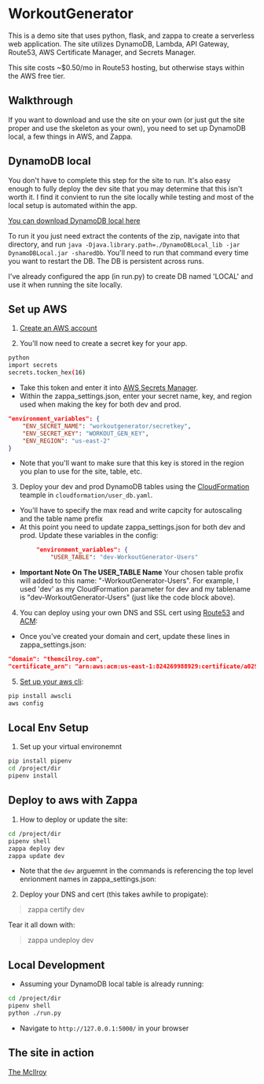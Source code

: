 # WorkoutGenerator

This is a demo site that uses python, flask, and zappa to create a serverless web application. The site utilizes DynamoDB, Lambda, API Gateway, Route53, AWS Certificate Manager, and Secrets Manager.

This site costs ~$0.50/mo in Route53 hosting, but otherwise stays within the AWS free tier.

## Walkthrough

If you want to download and use the site on your own (or just gut the site proper and use the skeleton as your own), you need to set up DynamoDB local, a few things in AWS, and Zappa.

## DynamoDB local

You don't have to complete this step for the site to run. It's also easy enough to fully deploy the dev site that you may determine that this isn't worth it. I find it convient to run the site locally while testing and most of the local setup is automated within the app.

[You can download DynamoDB local here](https://docs.aws.amazon.com/amazondynamodb/latest/developerguide/DynamoDBLocal.DownloadingAndRunning.html)

To run it you just need extract the contents of the zip, navigate into that directory, and run `java -Djava.library.path=./DynamoDBLocal_lib -jar DynamoDBLocal.jar -sharedDb`. You'll need to run that command every time you want to restart the DB. The DB is persistent across runs.

I've already configured the app (in run.py) to create DB named 'LOCAL' and use it when running the site locally.

## Set up AWS

1. [Create an AWS account](https://aws.amazon.com/premiumsupport/knowledge-center/create-and-activate-aws-account/)

2. You'll now need to create a secret key for your app.

```bash
python
import secrets
secrets.tocken_hex(16)
```

- Take this token and enter it into [AWS Secrets Manager](https://docs.aws.amazon.com/secretsmanager/latest/userguide/tutorials_basic.html).
- Within the zappa_settings.json, enter your secret name, key, and region used when making the key for both dev and prod.

```json
"environment_variables": {
    "ENV_SECRET_NAME": "workoutgenerator/secretkey",
    "ENV_SECRET_KEY": "WORKOUT_GEN_KEY",
    "ENV_REGION": "us-east-2"
}
```

- Note that you'll want to make sure that this key is stored in the region you plan to use for the site, table, etc.

3. Deploy your dev and prod DynamoDB tables using the [CloudFormation](https://docs.aws.amazon.com/AWSCloudFormation/latest/UserGuide/cfn-using-console.html) teample in `cloudformation/user_db.yaml`.

- You'll have to specify the max read and write capcity for autoscaling and the table name prefix
- At this point you need to update zappa_settings.json for both dev and prod. Update these variables in the config:

```json
        "environment_variables": {
            "USER_TABLE": "dev-WorkoutGenerator-Users"
```

- **Important Note On The USER_TABLE Name** Your chosen table profix will added to this name: "-WorkoutGenerator-Users". For example, I used 'dev' as my CloudFormation parameter for dev and my tablename is "dev-WorkoutGenerator-Users" (just like the code block above).

4. You can deploy using your own DNS and SSL cert using [Route53](https://docs.aws.amazon.com/Route53/latest/DeveloperGuide/getting-started.html) and [ACM](https://docs.aws.amazon.com/acm/latest/userguide/gs-acm-request-public.html):

- Once you've created your domain and cert, update these lines in zappa_settings.json:

```json
"domain": "themcilroy.com",
"certificate_arn": "arn:aws:acm:us-east-1:824269988929:certificate/a029b88f-a7f8-40a4-bd09-3a49787d4c73"
```

5. [Set up your aws cli](https://docs.aws.amazon.com/cli/latest/userguide/cli-chap-getting-started.html):

```bash
pip install awscli
aws config
```

## Local Env Setup

1. Set up your virtual environemnt

```bash
pip install pipenv
cd /project/dir
pipenv install
```

## Deploy to aws with Zappa

1. How to deploy or update the site:

```bash
cd /project/dir
pipenv shell
zappa deploy dev
zappa update dev
```

- Note that the `dev` arguemnt in the commands is referencing the top level enrionment names in zappa_settings.json:

2. Deploy your DNS and cert (this takes awhile to propigate):
> zappa certify dev

Tear it all down with:
> zappa undeploy dev

## Local Development

- Assuming your DynamoDB local table is already running:

```bash
cd /project/dir
pipenv shell
python ./run.py
```

- Navigate to `http://127.0.0.1:5000/` in your browser

## The site in action

[The McIlroy](https://themcilroy.com/)